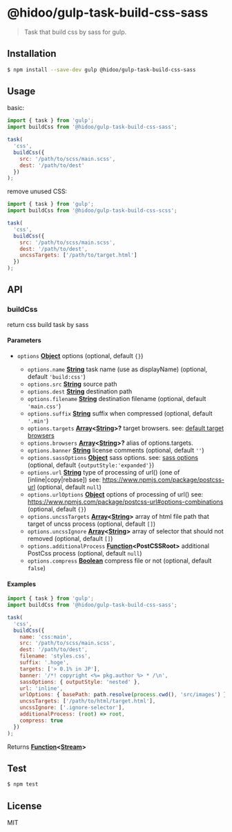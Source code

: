 # @hidoo/gulp-task-build-css-sass

> Task that build css by sass for gulp.

## Installation

```sh
$ npm install --save-dev gulp @hidoo/gulp-task-build-css-sass
```

## Usage

basic:

```js
import { task } from 'gulp';
import buildCss from '@hidoo/gulp-task-build-css-sass';

task(
  'css',
  buildCss({
    src: '/path/to/scss/main.scss',
    dest: '/path/to/dest'
  })
);
```

remove unused CSS:

```js
import { task } from 'gulp';
import buildCss from '@hidoo/gulp-task-build-css-scss';

task(
  'css',
  buildCss({
    src: '/path/to/scss/main.scss',
    dest: '/path/to/dest',
    uncssTargets: ['/path/to/target.html']
  })
);
```

## API

<!-- Generated by documentation.js. Update this documentation by updating the source code. -->

### buildCss

return css build task by sass

#### Parameters

- `options` **[Object](https://developer.mozilla.org/docs/Web/JavaScript/Reference/Global_Objects/Object)** options (optional, default `{}`)

  - `options.name` **[String](https://developer.mozilla.org/docs/Web/JavaScript/Reference/Global_Objects/String)** task name (use as displayName) (optional, default `'build:css'`)
  - `options.src` **[String](https://developer.mozilla.org/docs/Web/JavaScript/Reference/Global_Objects/String)** source path
  - `options.dest` **[String](https://developer.mozilla.org/docs/Web/JavaScript/Reference/Global_Objects/String)** destination path
  - `options.filename` **[String](https://developer.mozilla.org/docs/Web/JavaScript/Reference/Global_Objects/String)** destination filename (optional, default `'main.css'`)
  - `options.suffix` **[String](https://developer.mozilla.org/docs/Web/JavaScript/Reference/Global_Objects/String)** suffix when compressed (optional, default `'.min'`)
  - `options.targets` **[Array](https://developer.mozilla.org/docs/Web/JavaScript/Reference/Global_Objects/Array)<[String](https://developer.mozilla.org/docs/Web/JavaScript/Reference/Global_Objects/String)>?** target browsers.
    see: [default target browsers](http://browserl.ist/?q=%3E+0.5%25+in+JP%2C+ie%3E%3D+10%2C+android+%3E%3D+4.4)
  - `options.browsers` **[Array](https://developer.mozilla.org/docs/Web/JavaScript/Reference/Global_Objects/Array)<[String](https://developer.mozilla.org/docs/Web/JavaScript/Reference/Global_Objects/String)>?** alias of options.targets.
  - `options.banner` **[String](https://developer.mozilla.org/docs/Web/JavaScript/Reference/Global_Objects/String)** license comments (optional, default `''`)
  - `options.sassOptions` **[Object](https://developer.mozilla.org/docs/Web/JavaScript/Reference/Global_Objects/Object)** sass options.
    see: [sass options](https://sass-lang.com/documentation/js-api#options) (optional, default `{outputStyle:'expanded'}`)
  - `options.url` **[String](https://developer.mozilla.org/docs/Web/JavaScript/Reference/Global_Objects/String)** type of processing of url() (one of \[inline|copy|rebase])
    see: <https://www.npmjs.com/package/postcss-url> (optional, default `null`)
  - `options.urlOptions` **[Object](https://developer.mozilla.org/docs/Web/JavaScript/Reference/Global_Objects/Object)** options of processing of url()
    see: <https://www.npmjs.com/package/postcss-url#options-combinations> (optional, default `{}`)
  - `options.uncssTargets` **[Array](https://developer.mozilla.org/docs/Web/JavaScript/Reference/Global_Objects/Array)<[String](https://developer.mozilla.org/docs/Web/JavaScript/Reference/Global_Objects/String)>** array of html file path that target of uncss process (optional, default `[]`)
  - `options.uncssIgnore` **[Array](https://developer.mozilla.org/docs/Web/JavaScript/Reference/Global_Objects/Array)<[String](https://developer.mozilla.org/docs/Web/JavaScript/Reference/Global_Objects/String)>** array of selector that should not removed (optional, default `[]`)
  - `options.additionalProcess` **[Function](https://developer.mozilla.org/docs/Web/JavaScript/Reference/Statements/function)\<PostCSSRoot>** additional PostCss process (optional, default `null`)
  - `options.compress` **[Boolean](https://developer.mozilla.org/docs/Web/JavaScript/Reference/Global_Objects/Boolean)** compress file or not (optional, default `false`)

#### Examples

```javascript
import { task } from 'gulp';
import buildCss from '@hidoo/gulp-task-build-css-sass';

task(
  'css',
  buildCss({
    name: 'css:main',
    src: '/path/to/scss/main.scss',
    dest: '/path/to/dest',
    filename: 'styles.css',
    suffix: '.hoge',
    targets: ['> 0.1% in JP'],
    banner: '/*! copyright <%= pkg.author %> * /\n',
    sassOptions: { outputStyle: 'nested' },
    url: 'inline',
    urlOptions: { basePath: path.resolve(process.cwd(), 'src/images') },
    uncssTargets: ['/path/to/html/target.html'],
    uncssIgnore: ['.ignore-selector'],
    additionalProcess: (root) => root,
    compress: true
  })
);
```

Returns **[Function](https://developer.mozilla.org/docs/Web/JavaScript/Reference/Statements/function)<[Stream](https://nodejs.org/api/stream.html)>**&#x20;

## Test

```sh
$ npm test
```

## License

MIT
